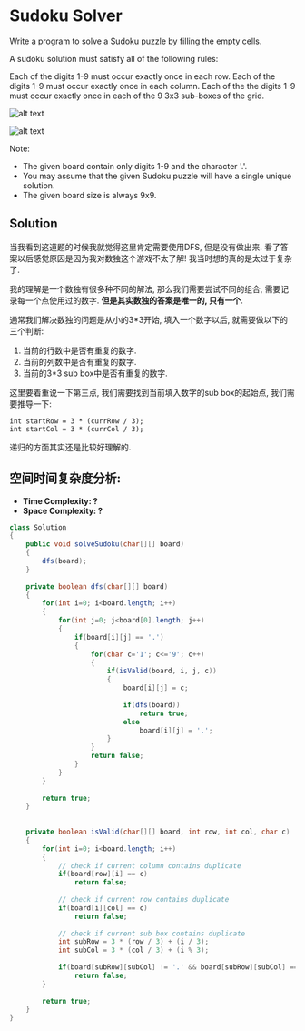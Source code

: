 # Sudoku Solver

Write a program to solve a Sudoku puzzle by filling the empty cells.

A sudoku solution must satisfy all of the following rules:

Each of the digits 1-9 must occur exactly once in each row.
Each of the digits 1-9 must occur exactly once in each column.
Each of the the digits 1-9 must occur exactly once in each of the 9 3x3 sub-boxes of the grid.

![alt text](https://upload.wikimedia.org/wikipedia/commons/thumb/f/ff/Sudoku-by-L2G-20050714.svg/250px-Sudoku-by-L2G-20050714.svg.png)

![alt text](https://upload.wikimedia.org/wikipedia/commons/thumb/3/31/Sudoku-by-L2G-20050714_solution.svg/250px-Sudoku-by-L2G-20050714_solution.svg.png)

Note:

* The given board contain only digits 1-9 and the character '.'.
* You may assume that the given Sudoku puzzle will have a single unique solution.
* The given board size is always 9x9.

## Solution

当我看到这道题的时候我就觉得这里肯定需要使用DFS, 但是没有做出来. 看了答案以后感觉原因是因为我对数独这个游戏不太了解! 我当时想的真的是太过于复杂了.

我的理解是一个数独有很多种不同的解法, 那么我们需要尝试不同的组合, 需要记录每一个点使用过的数字. **但是其实数独的答案是唯一的, 只有一个**.

通常我们解决数独的问题是从小的3*3开始, 填入一个数字以后, 就需要做以下的三个判断:

1. 当前的行数中是否有重复的数字.
2. 当前的列数中是否有重复的数字.
3. 当前的3*3 sub box中是否有重复的数字.

这里要着重说一下第三点, 我们需要找到当前填入数字的sub box的起始点, 我们需要推导一下:

```
int startRow = 3 * (currRow / 3);
int startCol = 3 * (currCol / 3);
```

递归的方面其实还是比较好理解的.

## 空间时间复杂度分析:

* **Time Complexity: ?**
* **Space Complexity: ?**

```java
class Solution
{
    public void solveSudoku(char[][] board) 
    {
        dfs(board);
    }
    
    private boolean dfs(char[][] board)
    {
        for(int i=0; i<board.length; i++)
        {
            for(int j=0; j<board[0].length; j++)
            {
                if(board[i][j] == '.')
                {
                    for(char c='1'; c<='9'; c++)
                    {
                        if(isValid(board, i, j, c))
                        {
                            board[i][j] = c;
                            
                            if(dfs(board))
                                return true;
                            else
                                board[i][j] = '.';
                        }
                    }
                    return false;
                }
            }
        }
        
        return true;
    }
    
    
    private boolean isValid(char[][] board, int row, int col, char c)
    {
        for(int i=0; i<board.length; i++)
        {    
            // check if current column contains duplicate
            if(board[row][i] == c)
                return false;
            
            // check if current row contains duplicate
            if(board[i][col] == c)
                return false;
            
            // check if current sub box contains duplicate
            int subRow = 3 * (row / 3) + (i / 3);
            int subCol = 3 * (col / 3) + (i % 3);
            
            if(board[subRow][subCol] != '.' && board[subRow][subCol] == c)
                return false;     
        }
        
        return true;
    }
}
```